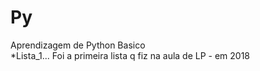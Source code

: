 # Py
Aprendizagem de Python Basico <br/>
*Lista_1... Foi a primeira lista q fiz na aula de LP - em 2018

 
 

